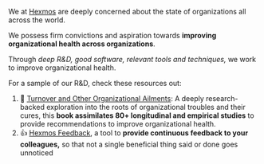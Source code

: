 We at [Hexmos](https://hexmos.com) are deeply concerned about the state of organizations all across the world. 

We possess firm convictions and aspiration towards **improving organizational health across organizations**. 

Through *deep R&D, good software, relevant tools and techniques,* we work to improve organizational health. 

For a sample of our R&D, check these resources out:

1. :closed_book: [Turnover and Other Organizational Ailments](https://turnoverbook.com/): A deeply research-backed exploration into the roots of organizational troubles and their cures, this **book assimilates 80+ longitudinal and empirical studies** to provide recommendations to improve organizational health.
2. :thumbsup: [Hexmos Feedback](https://hexmos.com/feedback), a tool to **provide continuous feedback to your colleagues,** so that not a single beneficial thing said or done goes unnoticed